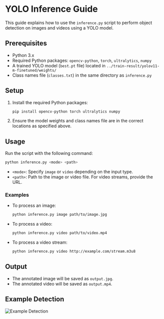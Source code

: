 # YOLO Inference Guide

This guide explains how to use the `inference.py` script to perform object detection on images and videos using a YOLO model.

## Prerequisites

- Python 3.x
- Required Python packages: `opencv-python`, `torch`, `ultralytics`, `numpy`
- A trained YOLO model (`best.pt` file) located in `../train-result/yolov11-m-finetuned/weights/`
- Class names file (`classes.txt`) in the same directory as `inference.py`

## Setup

1. Install the required Python packages:
   ```bash
   pip install opencv-python torch ultralytics numpy
   ```

2. Ensure the model weights and class names file are in the correct locations as specified above.

## Usage

Run the script with the following command:

```bash
python inference.py <mode> <path>
```

- `<mode>`: Specify `image` or `video` depending on the input type.
- `<path>`: Path to the image or video file. For video streams, provide the URL.

### Examples

- To process an image:
  ```bash
  python inference.py image path/to/image.jpg
  ```

- To process a video:
  ```bash
  python inference.py video path/to/video.mp4
  ```

- To process a video stream:
  ```bash
  python inference.py video http://example.com/stream.m3u8
  ```

## Output

- The annotated image will be saved as `output.jpg`.
- The annotated video will be saved as `output.mp4`.

## Example Detection

![Example Detection](example-detection.gif)
